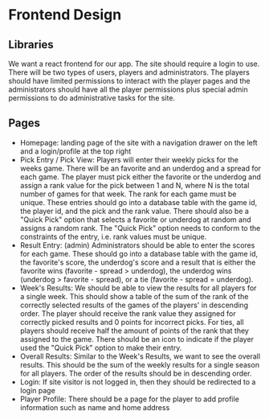 # Frontend Design

## Libraries

We want a react frontend for our app.  The site should require a login to use.  There will be two types of users, players and administrators.  The players should have limited permissions to interact with the player pages and the administrators should have all the player permissions plus special admin permissions to do administrative tasks for the site.

## Pages

- Homepage: landing page of the site with a navigation drawer on the left and a login/profile at the top right
- Pick Entry / Pick View: Players will enter their weekly picks for the weeks game.  There will be an favorite and an underdog and a spread for each game.  The player must pick either the favorite or the underdog and assign a rank value for the pick between 1 and N, where N is the total number of games for that week.  The rank for each game must be unique.  These entries should go into a database table with the game id, the player id, and the pick and the rank value. There should also be a "Quick Pick" option that selects a favorite or underdog at random and assigns a random rank.  The "Quick Pick" option needs to conform to the constraints of the entry, i.e. rank values must be unique.
- Result Entry: (admin) Administrators should be able to enter the scores for each game.  These should go into a database table with the game id, the favorite's score, the underdog's score and a result that is either the favorite wins (favorite - spread > underdog), the underdog wins (underdog > favorite - spread), or a tie (favorite - spread = underdog).
- Week's Results: We should be able to view the results for all players for a single week.  This should show a table of the sum of the rank of the correctly selected results of the games of the players' in descending order.  The player should receive the rank value they assigned for correctly picked results and 0 points for incorrect picks.  For ties, all players should receive half the amount of points of the rank that they assigned to the game.  There should be an icon to indicate if the player used the "Quick Pick" option to make their entry.
- Overall Results: Similar to the Week's Results, we want to see the overall results.  This should be the sum of the weekly results for a single season for all players.  The order of the results should be in descending order.
- Login: If site visitor is not logged in, then they should be redirected to a login page
- Player Profile: There should be a page for the player to add profile information such as name and home address
